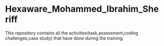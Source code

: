# Hexaware_Mohammed_Ibrahim_Sheriff
This repository contains all the activities(task,assessment,coding challenges,case study) that have done during the training.
